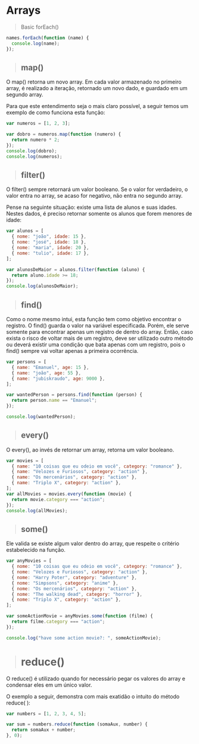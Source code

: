 # Arrays

> Basic forEach()

```js
names.forEach(function (name) {
  console.log(name);
});
```

> ## map()

O map() retorna um novo array. Em cada valor armazenado no primeiro array, é realizado a iteração, retornado um novo dado, e guardado em um segundo array.

Para que este entendimento seja o mais claro possível, a seguir temos um exemplo de como funciona esta função:

```js
var numeros = [1, 2, 3];

var dobro = numeros.map(function (numero) {
  return numero * 2;
});
console.log(dobro);
console.log(numeros);
```

> ## filter()

O filter() sempre retornará um valor booleano. Se o valor for verdadeiro, o valor entra no array, se acaso for negativo, não entra no segundo array.

Pense na seguinte situação: existe uma lista de alunos e suas idades. Nestes dados, é preciso retornar somente os alunos que forem menores de idade:

```js
var alunos = [
  { nome: "joão", idade: 15 },
  { nome: "josé", idade: 18 },
  { nome: "maria", idade: 20 },
  { nome: "tulio", idade: 17 },
];

var alunosDeMaior = alunos.filter(function (aluno) {
  return aluno.idade >= 18;
});
console.log(alunosDeMaior);
```

> ## find()

Como o nome mesmo intui, esta função tem como objetivo encontrar o registro. O find() guarda o valor na variável especificada. Porém, ele serve somente para encontrar apenas um registro de dentro do array. Então, caso exista o risco de voltar mais de um registro, deve ser utilizado outro método ou deverá existir uma condição que bata apenas com um registro, pois o find() sempre vai voltar apenas a primeira ocorrência.

```js
var persons = [
  { name: "Emanuel", age: 15 },
  { name: "joão", age: 55 },
  { name: "jubiskraudo", age: 9000 },
];

var wantedPerson = persons.find(function (person) {
  return person.name == "Emanuel";
});

console.log(wantedPerson);
```

> ## every()

O every(), ao invés de retornar um array, retorna um valor booleano.

```js
var movies = [
  { name: "10 coisas que eu odeio em você", category: "romance" },
  { name: "Velozes e Furiosos", category: "action" },
  { name: "Os mercenários", category: "action" },
  { name: "Triplo X", category: "action" },
];
var allMovies = movies.every(function (movie) {
  return movie.category === "action";
});
console.log(allMovies);
```

> ## some()

Ele valida se existe algum valor dentro do array, que respeite o critério estabelecido na função.

```js
var anyMovies = [
  { nome: "10 coisas que eu odeio em você", category: "romance" },
  { nome: "Velozes e Furiosos", category: "action" },
  { nome: "Harry Poter", category: "adventure" },
  { nome: "Simpsons", category: "anime" },
  { nome: "Os mercenários", category: "action" },
  { nome: "The walking dead", category: "horror" },
  { nome: "Triplo X", category: "action" },
];

var someActionMovie = anyMovies.some(function (filme) {
  return filme.category === "action";
});

console.log("have some action movie?: ", someActionMovie);
```

> # reduce()

O reduce() é utilizado quando for necessário pegar os valores do array e condensar eles em um único valor.

O exemplo a seguir, demonstra com mais exatidão o intuito do método reduce( ):

```js
var numbers = [1, 2, 3, 4, 5];

var sum = numbers.reduce(function (somaAux, number) {
  return somaAux + number;
}, 0);
```
